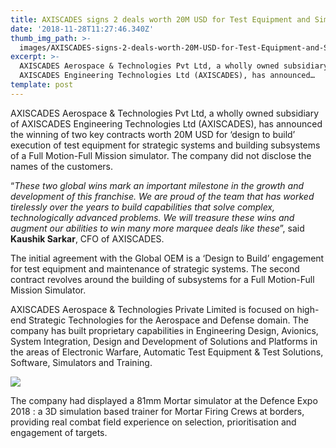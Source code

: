 ```yaml
---
title: AXISCADES signs 2 deals worth 20M USD for Test Equipment and Simulator
date: '2018-11-28T11:27:46.340Z'
thumb_img_path: >-
  images/AXISCADES-signs-2-deals-worth-20M-USD-for-Test-Equipment-and-Simulator/1*b4CvBwfVY8WY2VDfd9ZKzw.jpeg
excerpt: >-
  AXISCADES Aerospace & Technologies Pvt Ltd, a wholly owned subsidiary of
  AXISCADES Engineering Technologies Ltd (AXISCADES), has announced…
template: post
---
```

AXISCADES Aerospace & Technologies Pvt Ltd, a wholly owned subsidiary of AXISCADES Engineering Technologies Ltd (AXISCADES), has announced the winning of two key contracts worth 20M USD for ‘design to build’ execution of test equipment for strategic systems and building subsystems of a Full Motion-Full Mission simulator. The company did not disclose the names of the customers.

“*These two global wins mark an important milestone in the growth and development of this franchise. We are proud of the team that has worked tirelessly over the years to build capabilities that solve complex, technologically advanced problems. We will treasure these wins and augment our abilities to win many more marquee deals like these*”, said **Kaushik Sarkar**, CFO of AXISCADES.

The initial agreement with the Global OEM is a ‘Design to Build’ engagement for test equipment and maintenance of strategic systems. The second contract revolves around the building of subsystems for a Full Motion-Full Mission Simulator.

AXISCADES Aerospace & Technologies Private Limited is focused on high-end Strategic Technologies for the Aerospace and Defense domain. The company has built proprietary capabilities in Engineering Design, Avionics, System Integration, Design and Development of Solutions and Platforms in the areas of Electronic Warfare, Automatic Test Equipment & Test Solutions, Software, Simulators and Training.

![](/images/AXISCADES-signs-2-deals-worth-20M-USD-for-Test-Equipment-and-Simulator/1*b4CvBwfVY8WY2VDfd9ZKzw.jpeg)

The company had displayed a 81mm Mortar simulator at the Defence Expo 2018 : a 3D simulation based trainer for Mortar Firing Crews at borders, providing real combat field experience on selection, prioritisation and engagement of targets.
